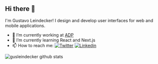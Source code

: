 ## Hi there 👋

I'm Gustavo Leindecker! I design and develop user interfaces for web and mobile applications.

- 🔭 I’m currently working at [ADP](https://tech.adp.com/)
- 🌱 I’m currently learning React and Next.js
- 📫 How to reach me: [![Twitter](https://img.shields.io/badge/-Twitter-2693ff?style=flat-square&logo=twitter&logoColor=white)](https://twitter.com/gustalp)
[![Linkedin](https://img.shields.io/badge/-LinkedIn-2693ff?style=flat-square&logo=linkedin&logoColor=white&link=https://www.linkedin.com/in/gusleindecker/)](https://www.linkedin.com/in/gusleindecker/)

![gusleindecker github stats](https://github-readme-stats.vercel.app/api?username=gusleindecker&show_icons=true&title_color=fff&icon_color=FFCC00&text_color=9f9f9f&bg_color=151515)

<!--
**gusleindecker/gusleindecker** is a ✨ _special_ ✨ repository because its `README.md` (this file) appears on your GitHub profile.

Here are some ideas to get you started:

- 🔭 I’m currently working at [ADP](https://tech.adp.com/)
- 🌱 I’m currently learning ...
- 👯 I’m looking to collaborate on ...
- 🤔 I’m looking for help with ...
- 💬 Ask me about ...
- 📫 How to reach me: ...
- 😄 Pronouns: ...
- ⚡ Fun fact: ...
-->
